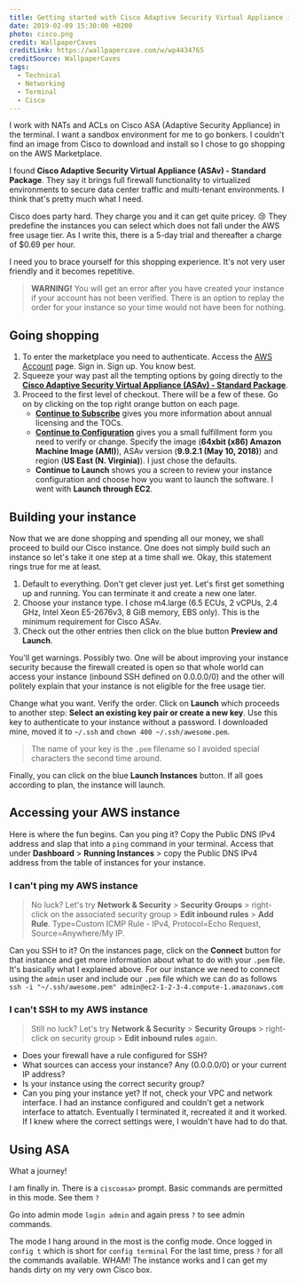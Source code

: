 ```yaml
---
title: Getting started with Cisco Adaptive Security Virtual Appliance in AWS
date: 2019-02-09 15:30:00 +0200
photo: cisco.png
credit: WallpaperCaves
creditLink: https://wallpapercave.com/w/wp4434765
creditSource: WallpaperCaves
tags:
  - Technical
  - Networking
  - Terminal
  - Cisco
---
```


I work with NATs and ACLs on Cisco ASA (Adaptive Security Appliance) in the terminal.
I want a sandbox environment for me to go bonkers. I couldn't find an image from
Cisco to download and install so I chose to go shopping on the AWS Marketplace.

I found **Cisco Adaptive Security Virtual Appliance (ASAv) - Standard Package**.
They say it brings full firewall functionality to virtualized
environments to secure data center traffic and multi-tenant environments.
I think that's pretty much what I need.

Cisco does party hard. They charge you and it can get quite pricey. :cry: They predefine
the instances you can select which does not fall under the AWS free usage tier.
As I write this, there is a 5-day trial and thereafter a charge of \$0.69 per hour.

I need you to brace yourself for this shopping experience. It's not very user
friendly and it becomes repetitive.

> **WARNING!** You will get an error after you have created your instance if your
> account has not been verified. There is an option to replay the order for your
> instance so your time would not have been for nothing.

## Going shopping

1. To enter the marketplace you need to authenticate. Access the [AWS Account](https://portal.aws.amazon.com) page.
   Sign in. Sign up. You know best.
2. Squeeze your way past all the tempting options by going directly to
   the **[Cisco Adaptive Security Virtual Appliance (ASAv) - Standard Package](https://aws.amazon.com/marketplace/pp/B00WH2LGM0)**.
3. Proceed to the first level of checkout. There will be a few of these.
   Go on by clicking on the top right orange button on each page.
   - **[Continue to Subscribe](https://aws.amazon.com/marketplace/server/procurement?productId=87868dac-850c-4c36-ba33-ff3d39a724ac)**
     gives you more information about annual licensing and the TOCs.
   - **[Continue to Configuration](https://aws.amazon.com/marketplace/server/configuration?productId=87868dac-850c-4c36-ba33-ff3d39a724ac)**
     gives you a small fulfillment form you need to verify or change. Specify the
     image (**64xbit (x86) Amazon Machine Image (AMI)**),
     ASAv version (**9.9.2.1 (May 10, 2018)**) and region (**US East (N. Virginia)**).
     I just chose the defaults.
   - **Continue to Launch** shows you a screen to review your instance configuration
     and choose how you want to launch the software. I went with **Launch through EC2**.

## Building your instance

Now that we are done shopping and spending all our money, we shall proceed to
build our Cisco instance. One does not simply build such an instance so let's take
it one step at a time shall we. Okay, this statement rings true for me at least.

1. Default to everything. Don't get clever just yet. Let's first get something up
   and running. You can terminate it and create a new one later.
2. Choose your instance type. I chose m4.large (6.5 ECUs, 2 vCPUs, 2.4 GHz,
   Intel Xeon E5-2676v3, 8 GiB memory, EBS only). This is the minimum requirement
   for Cisco ASAv.
3. Check out the other entries then click on the blue button **Preview and Launch**.

You'll get warnings. Possibly two. One will be about improving your instance
security because the firewall created is open so that whole world can access your
instance (inbound SSH defined on 0.0.0.0/0) and the other will politely explain that your instance is
not eligible for the free usage tier.

Change what you want. Verify the order. Click on **Launch** which proceeds to another step:
**Select an existing key pair or create a new key**. Use this key to authenticate
to your instance without a password. I downloaded mine, moved it to `~/.ssh`
and `chown 400 ~/.ssh/awesome.pem`.

> The name of your key is the `.pem` filename
> so I avoided special characters the second time around.

Finally, you can click on the blue **Launch Instances** button. If all goes
according to plan, the instance will launch.

## Accessing your AWS instance

Here is where the fun begins. Can you ping it? Copy the Public DNS IPv4 address and slap
that into a `ping` command in your terminal. Access that under **Dashboard** >
**Running Instances** > copy the Public DNS IPv4 address from the table of instances
for your instance.

### I can't ping my AWS instance

> No luck? Let's try **Network & Security** > **Security Groups** > right-click on
> the associated security group > **Edit inbound rules** > **Add Rule**.
> Type=Custom ICMP Rule - IPv4,
> Protocol=Echo Request, Source=Anywhere/My IP.

Can you SSH to it? On the instances page, click on the **Connect** button for
that instance and get more information about what to do with your `.pem` file.
It's basically what I explained above. For our instance we need to connect using
the `admin` user and include our `.pem` file which we can do as follows
`ssh -i "~/.ssh/awesome.pem" admin@ec2-1-2-3-4.compute-1.amazonaws.com`

### I can't SSH to my AWS instance

> Still no luck? Let's try **Network & Security** > **Security Groups** > right-click on
> security group > **Edit inbound rules** again.

- Does your firewall have a rule configured for SSH?
- What sources can access your instance? Any (0.0.0.0/0) or your current IP address?
- Is your instance using the correct security group?
- Can you ping your instance yet? If not, check your VPC and network interface.
  I had an instance configured and couldn't get a network interface to attatch.
  Eventually I terminated it, recreated it and it worked. If I knew where the
  correct settings were, I wouldn't have had to do that.

## Using ASA

What a journey!

I am finally in. There is a `ciscoasa>` prompt. Basic commands are permitted in
this mode. See them `?`

Go into admin mode `login admin` and again press `?` to see admin commands.

The mode I hang around in the most is the config mode. Once logged in
`config t` which is short for `config terminal` For the last time, press `?`
for all the commands available. WHAM! The instance works and I can get my
hands dirty on my very own Cisco box.
